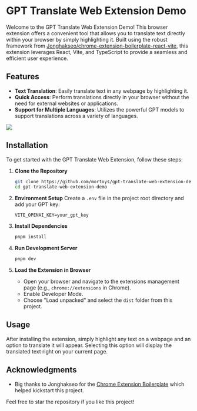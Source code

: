 # GPT Translate Web Extension Demo

Welcome to the GPT Translate Web Extension Demo! This browser extension offers a convenient tool that allows you to translate text directly within your browser by simply highlighting it. Built using the robust framework from [Jonghakseo/chrome-extension-boilerplate-react-vite](https://github.com/Jonghakseo/chrome-extension-boilerplate-react-vite?tab=readme-ov-file), this extension leverages React, Vite, and TypeScript to provide a seamless and efficient user experience.

## Features
- **Text Translation**: Easily translate text in any webpage by highlighting it.
- **Quick Access**: Perform translations directly in your browser without the need for external websites or applications.
- **Support for Multiple Languages**: Utilizes the powerful GPT models to support translations across a variety of languages.

![](./record.gif)

## Installation

To get started with the GPT Translate Web Extension, follow these steps:

1. **Clone the Repository**
   ```bash
   git clone https://github.com/mortoys/gpt-translate-web-extension-demo.git
   cd gpt-translate-web-extension-demo
   ```

2. **Environment Setup**
   Create a `.env` file in the project root directory and add your GPT key:
   ```
   VITE_OPENAI_KEY=your_gpt_key
   ```

3. **Install Dependencies**
   ```bash
   pnpm install
   ```

4. **Run Development Server**
   ```bash
   pnpm dev
   ```

5. **Load the Extension in Browser**
   - Open your browser and navigate to the extensions management page (e.g., `chrome://extensions` in Chrome).
   - Enable Developer Mode.
   - Choose "Load unpacked" and select the `dist` folder from this project.

## Usage
After installing the extension, simply highlight any text on a webpage and an option to translate it will appear. Selecting this option will display the translated text right on your current page.

## Acknowledgments
- Big thanks to Jonghakseo for the [Chrome Extension Boilerplate](https://github.com/Jonghakseo/chrome-extension-boilerplate-react-vite?tab=readme-ov-file) which helped kickstart this project.

Feel free to star the repository if you like this project!
